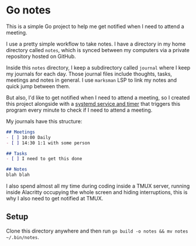 # Go notes

This is a simple Go project to help me get notified when I need to attend a
meeting.

I use a pretty simple workflow to take notes. I have a directory in my home
directory called `notes`, which is synced between my computers via a private
repository hosted on GitHub.

Inside this `notes` directory, I keep a subdirectory called `journal` where I
keep my journals for each day. Those journal files include thoughts, tasks,
meetings and notes in general. I use `marksman` LSP to link my notes and quick
jump between them.

But also, I'd like to get notified when I need to attend a meeting, so I created
this project alongside with a [systemd service and timer]() that triggers this
program every minute to check if I need to attend a meeting.

My journals have this structure:

```md
## Meetings
- [ ] 10:00 Daily
- [ ] 14:30 1:1 with some person

## Tasks
- [ ] I need to get this done

## Notes
blah blah
```

I also spend almost all my time during coding inside a TMUX server, running
inside Alacritty occupying the whole screen and hiding interruptions, this is
why I also need to get notified at TMUX.

## Setup

Clone this directory anywhere and then run `go build -o notes && mv notes
~/.bin/notes`.
